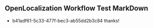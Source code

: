 ## OpenLocalization Workflow Test MarkDown
* b41adf61-5c33-477f-bec3-ab55dd2b3c84 thanks!

<!--HONumber=Aug16_HO1-->


